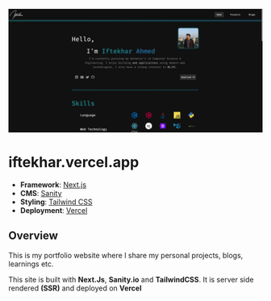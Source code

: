 ![preview](./public/asset/project-img/portfolio.png)

# iftekhar.vercel.app

- **Framework**: [Next.js](https://nextjs.org/)
- **CMS**: [Sanity](https://www.sanity.io/)
- **Styling**: [Tailwind CSS](https://tailwindcss.com/)
- **Deployment**: [Vercel](https://vercel.com)

## Overview

This is my portfolio website where I share my personal projects, blogs,
learnings etc.

This site is built with **Next.Js**, **Sanity.io** and **TailwindCSS**. It is
server side rendered **(SSR)** and deployed on **Vercel**
